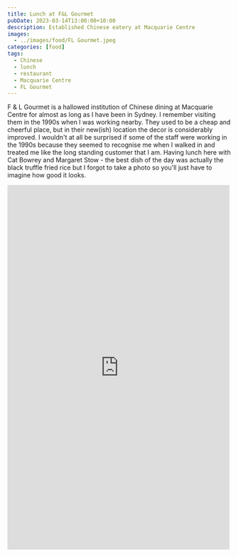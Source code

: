 ```yaml
---
title: Lunch at F&L Gourmet
pubDate: 2023-03-14T13:00:00+10:00
description: Established Chinese eatery at Macquarie Centre
images:
  - ../images/food/FL Gourmet.jpeg
categories: [food]
tags:
  - Chinese
  - lunch
  - restaurant
  - Macquarie Centre
  - FL Gourmet
---
```


F & L Gourmet is a hallowed institution of Chinese dining at Macquarie Centre for almost as long as I have been in Sydney. I remember visiting them in the 1990s when I was working nearby. They used to be a cheap and cheerful place, but in their new(ish) location the decor is considerably improved. I wouldn't at all be surprised if some of the staff were working in the 1990s because they seemed to recognise me when I walked in and treated me like the long standing customer that I am. Having lunch here with Cat Bowrey and Margaret Stow - the best dish of the day was actually the black truffle fried rice but I forgot to take a photo so you'll just have to imagine how good it looks.

<iframe src="https://www.facebook.com/plugins/post.php?href=https%3A%2F%2Fwww.facebook.com%2Fchris1.tham%2Fposts%2Fpfbid02xPyBUFRnNBZb8VRXsKzEkZGZYt38by6F9iN1nQfEwW1Nz5Se6BuKA8BSHEUdnQXGl&show_text=true&width=500" width="500" height="819" style="border:none;overflow:hidden" scrolling="no" frameborder="0" allowfullscreen="true" allow="autoplay; clipboard-write; encrypted-media; picture-in-picture; web-share"></iframe>
